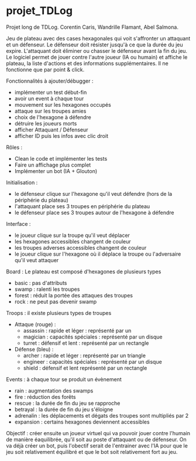 # projet_TDLog
Projet long de TDLog. Corentin Caris, Wandrille Flamant, Abel Salmona.

Jeu de plateau avec des cases hexagonales qui voit s'affronter un attaquant et un défenseur. Le défenseur doit résister jusqu'à ce que la durée du jeu expire. L'attaquant doit éliminer ou chasser le défenseur avant la fin du jeu. Le logiciel permet de jouer contre l'autre joueur (IA ou humain) et affiche le plateau, la liste d'actions et des informations supplémentaires. Il ne fonctionne que par point & click. 

Fonctionnalités à ajouter/débugger : 
- implémenter un test début-fin
- avoir un event à chaque tour
- mouvement sur les hexagones occupés
- attaque sur les troupes amies
- choix de l'hexagone à défendre
- détruire les joueurs morts
- afficher Attaquant / Défenseur
- afficher ID puis les infos avec clic droit

Rôles : 
- Clean le code et implémenter les tests
- Faire un affichage plus complet
- Implémenter un bot (IA + Glouton)

Initialisation : 
- le défenseur clique sur l'hexagone qu'il veut défendre (hors de la périphérie du plateau)
- l'attaquant place ses 3 troupes en périphérie du plateau
- le défenseur place ses 3 troupes autour de l'hexagone à défendre

Interface : 
- le joueur clique sur la troupe qu'il veut déplacer
- les hexagones accessibles changent de couleur
- les troupes adverses accessibles changent de couleur 
- le joueur clique sur l'hexagone où il déplace la troupe ou l'adversaire qu'il veut attaquer

Board : Le plateau est composé d'hexagones de plusieurs types
- basic : pas d'attributs
- swamp : ralenti les troupes
- forest : réduit la portée des attaques des troupes
- rock : ne peut pas devenir swamp

Troops : il existe plusieurs types de troupes
- Attaque (rouge) : 
    - assassin : rapide et léger : représenté par un 
    - magician : capacités spéciales : représenté par un disque
    - turret : défensif et lent : représenté par un rectangle
- Défense (bleu) : 
    - archer : rapide et léger : représenté par un triangle
    - engineer : capacités spéciales : représenté par un disque
    - shield : défensif et lent représenté par un rectangle

Events : à chaque tour se produit un évènement
- rain : augmentation des swamps
- fire : réduction des forêts
- rescue : la durée de fin du jeu se rapproche
- betrayal : la durée de fin du jeu s'éloigne
- adrenalin : les déplacements et dégats des troupes sont multipliés par 2
- expansion : certains hexagones deviennent accessibles

Objectif : créer ensuite un joueur virtuel qui va pouvoir jouer contre l'humain de manière éaquilibrée, qu'il soit au poste d'attaquant ou de défenseur. On va déjà créer un bot, puis l'obectif serait de l'entrainer avec l'IA pour que le jeu soit relativement équilibré et que le bot soit relativement fort au jeu. 